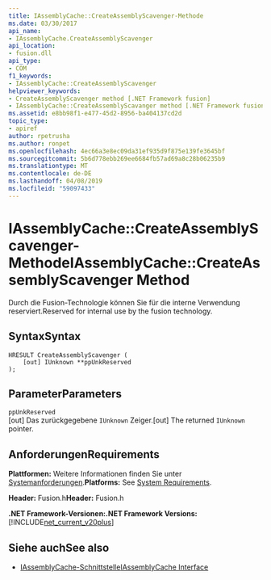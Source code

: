 ```yaml
---
title: IAssemblyCache::CreateAssemblyScavenger-Methode
ms.date: 03/30/2017
api_name:
- IAssemblyCache.CreateAssemblyScavenger
api_location:
- fusion.dll
api_type:
- COM
f1_keywords:
- IAssemblyCache::CreateAssemblyScavenger
helpviewer_keywords:
- CreateAssemblyScavenger method [.NET Framework fusion]
- IAssemblyCache::CreateAssemblyScavanger method [.NET Framework fusion]
ms.assetid: e8bb98f1-e477-45d2-8956-ba404137cd2d
topic_type:
- apiref
author: rpetrusha
ms.author: ronpet
ms.openlocfilehash: 4ec66a3e8ec09da31ef935d9f875e139fe3645bf
ms.sourcegitcommit: 5b6d778ebb269ee6684fb57ad69a8c28b06235b9
ms.translationtype: MT
ms.contentlocale: de-DE
ms.lasthandoff: 04/08/2019
ms.locfileid: "59097433"
---
```

# <a name="iassemblycachecreateassemblyscavenger-method"></a><span data-ttu-id="abc76-102">IAssemblyCache::CreateAssemblyScavenger-Methode</span><span class="sxs-lookup"><span data-stu-id="abc76-102">IAssemblyCache::CreateAssemblyScavenger Method</span></span>
<span data-ttu-id="abc76-103">Durch die Fusion-Technologie können Sie für die interne Verwendung reserviert.</span><span class="sxs-lookup"><span data-stu-id="abc76-103">Reserved for internal use by the fusion technology.</span></span>  
  
## <a name="syntax"></a><span data-ttu-id="abc76-104">Syntax</span><span class="sxs-lookup"><span data-stu-id="abc76-104">Syntax</span></span>  
  
```  
HRESULT CreateAssemblyScavenger (  
    [out] IUnknown **ppUnkReserved  
);  
```  
  
## <a name="parameters"></a><span data-ttu-id="abc76-105">Parameter</span><span class="sxs-lookup"><span data-stu-id="abc76-105">Parameters</span></span>  
 `ppUnkReserved`  
 <span data-ttu-id="abc76-106">[out] Das zurückgegebene `IUnknown` Zeiger.</span><span class="sxs-lookup"><span data-stu-id="abc76-106">[out] The returned `IUnknown` pointer.</span></span>  
  
## <a name="requirements"></a><span data-ttu-id="abc76-107">Anforderungen</span><span class="sxs-lookup"><span data-stu-id="abc76-107">Requirements</span></span>  
 <span data-ttu-id="abc76-108">**Plattformen:** Weitere Informationen finden Sie unter [Systemanforderungen](../../../../docs/framework/get-started/system-requirements.md).</span><span class="sxs-lookup"><span data-stu-id="abc76-108">**Platforms:** See [System Requirements](../../../../docs/framework/get-started/system-requirements.md).</span></span>  
  
 <span data-ttu-id="abc76-109">**Header:** Fusion.h</span><span class="sxs-lookup"><span data-stu-id="abc76-109">**Header:** Fusion.h</span></span>  
  
 **<span data-ttu-id="abc76-110">.NET Framework-Versionen:</span><span class="sxs-lookup"><span data-stu-id="abc76-110">.NET Framework Versions:</span></span>** [!INCLUDE[net_current_v20plus](../../../../includes/net-current-v20plus-md.md)]  
  
## <a name="see-also"></a><span data-ttu-id="abc76-111">Siehe auch</span><span class="sxs-lookup"><span data-stu-id="abc76-111">See also</span></span>

- [<span data-ttu-id="abc76-112">IAssemblyCache-Schnittstelle</span><span class="sxs-lookup"><span data-stu-id="abc76-112">IAssemblyCache Interface</span></span>](../../../../docs/framework/unmanaged-api/fusion/iassemblycache-interface.md)
